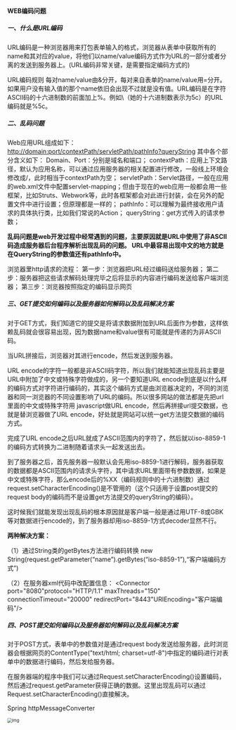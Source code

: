 #### WEB编码问题

##### 一、什么是URL编码

URL编码是一种浏览器用来打包表单输入的格式，浏览器从表单中获取所有的name和其对应的value，将他们以name/value编码方式作为URL的一部分或者分离的发送到服务器上。(URL编码非常关键，是需要指定编码方式的)

URL编码规则
每对name/value由&分开，每对来自表单的name/value用=分开。如果用户没有输入值的那个name依旧会出现不过就是没有值。URL编码是在字符ASCII码的十六进制数的前面加上%。例如\（她的十六进制数表示为5c）的URL编码就是%5c。

##### 二、乱码问题

Web应用URL组成如下：
[http://domain:port/contextPath/servletPath/pathInfo?queryString](http://domainport/)
其中各个部分含义如下：
Domain、Port：分别是域名和端口；
contextPath：应用上下文路径，默认为应用名称，可以通过应用服务器的相关配置进行修改，一般线上环境会修改成/，此时相当于contextPath为空；
servletPath：Servlet路径，一般在应用的web.xml文件中配置servlet-mapping；但由于现在的web应用一般都会用一些框架，比如Struts、Webwork等，此时各框架都会对此进行封装，会在另外的配置文件中进行设置；但原理都是一样的；
pathInfo：可以理解为最终接收用户请求的具体执行类，比如我们常说的Action；
queryString：get方式传入的请求参数；

**乱码问题是web开发过程中经常遇到的问题，主要原因就是URL中使用了非ASCII码造成服务器后台程序解析出现乱码的问题。 URL中最容易出现中文的地方就是在QueryString的参数值还有pathInfo中。**

浏览器里http请求的流程：
第一步：浏览器把URL经过编码送给服务器；
第二步：服务器把这些请求解码处理完毕之后将显示的内容进行编码发送给客户端浏览器；
第三步：浏览器按照指定的编码显示网页

##### 三、GET提交如何编码以及服务器如何解码以及乱码解决方案

对于GET方式，我们知道它的提交是将请求数据附加到URL后面作为参数，这样依赖乱码就会很容易出现，因为数据name和value很有可能就是传递的为非ASCII码。

当URL拼接后，浏览器对其进行encode，然后发送到服务器。

URL encode的字符一般都是非ASCII码字符，所以我们就能知道出现乱码主要是URL中附加了中文或特殊字符做成的，另一个要知道URL encode到底是以什么样的编码方式对字符进行编码的，其实这个编码方式是由浏览器决定的，不同的浏览器和同一浏览器的不同设置影响了URL的编码。所以很多网站的做法都是先把url里面的中文或特殊字符用 javascript做URL encode，然后再拼接url提交数据，也就是替浏览器做了URL encode，好处就是网站可以统一get方法提交数据的编码方式。

完成了URL encode之后URL就成了ASCII范围内的字符了，然后就以iso-8859-1的编码方式转换为二进制随着请求头一起发送出去。

到了服务器之后，首先服务器一般默认会先用iso-8859-1进行解码，服务器获取的数据都是ASCII范围内的请求头字符，其中请求URL里面带有参数数据，如果是中文或特殊字符，那么encode后的%XX（编码规则中的十六进制数）通过request.setCharacterEncoding()是不管用的（这个只适用于设置post提交的request body的编码而不是设置get方法提交的queryString的编码）。

这时候我们就能发现出现乱码的根本原因就是客户端一般是通过用UTF-8或GBK等对数据进行encode的，到了服务器却用iso-8859-1方式decoder显然不行。

**两种解决方案：**

（1）通过String类的getBytes方法进行编码转换
new String(request.getParameter(“name”).getBytes(“iso-8859-1”),“客户端编码方式”)

（2）在服务器xml代码中改配置信息：
<Connector port="8080"protocol="HTTP/1.1" maxThreads="150" connectionTimeout="20000"
redirectPort="8443"URIEncoding="客户端编码"/>

##### 四、POST提交如何编码以及服务器如何解码以及乱码解决方案

对于POST方式，表单中的参数值对是通过request body发送给服务器，此时浏览器会根据网页的ContentType("text/html; charset=utf-8")中指定的编码进行对表单中的数据进行编码，然后发给服务器。

在服务器端的程序中我们可以通过Request.setCharacterEncoding()设置编码，然后通过request.getParameter获得正确的数据。这里出现乱码可以通过Request.setCharacterEncoding()直接解决。



Spring  httpMessageConverter

<img src="https://liuyang-picbed.oss-cn-shanghai.aliyuncs.com/img/aHR0cDovL2ltZy5ibG9nLmNzZG4ubmV0LzIwMTcwNDE5MjIwNDQ1NDcx" alt="img" style="zoom: 67%;" />


